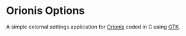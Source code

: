 # Orionis Options
A simple external settings application for [Orionis](https://www.github.com/Aerodlyn/Orionis/) coded in C using [GTK](https://www.gtk.org/).
